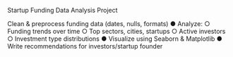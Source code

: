 Startup Funding Data Analysis Project

Clean & preprocess funding data (dates, nulls, formats)
● Analyze: 
○ Funding trends over time 
○ Top sectors, cities, startups 
○ Active investors 
○ Investment type distributions 
● Visualize using Seaborn & Matplotlib 
● Write recommendations for investors/startup founder
